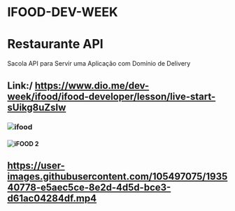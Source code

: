 # IFOOD-DEV-WEEK
#  Restaurante API
Sacola API para Servir uma Aplicação com Domínio de Delivery


## Link:/ https://www.dio.me/dev-week/ifood/ifood-developer/lesson/live-start-sUikg8uZsIw
###  ![ifood](https://user-images.githubusercontent.com/105497075/193452075-82f75b2b-5cb6-48b4-af95-f84f30ae820c.png)
####  ![iFOOD 2](https://user-images.githubusercontent.com/105497075/193452307-fe9f7f11-7e80-4ca6-a38c-26bfee4b3e26.png)
##  https://user-images.githubusercontent.com/105497075/193540778-e5aec5ce-8e2d-4d5d-bce3-d61ac04284df.mp4
